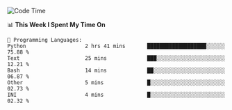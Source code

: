 <!--START_SECTION:waka-->
![Code Time](http://img.shields.io/badge/Code%20Time-996%20hrs%2025%20mins-blue)

📊 **This Week I Spent My Time On** 

```text
💬 Programming Languages: 
Python                   2 hrs 41 mins       ███████████████████░░░░░░   75.88 % 
Text                     25 mins             ███░░░░░░░░░░░░░░░░░░░░░░   12.21 % 
Bash                     14 mins             ██░░░░░░░░░░░░░░░░░░░░░░░   06.87 % 
Other                    5 mins              █░░░░░░░░░░░░░░░░░░░░░░░░   02.73 % 
INI                      4 mins              █░░░░░░░░░░░░░░░░░░░░░░░░   02.32 % 
```


<!--END_SECTION:waka-->